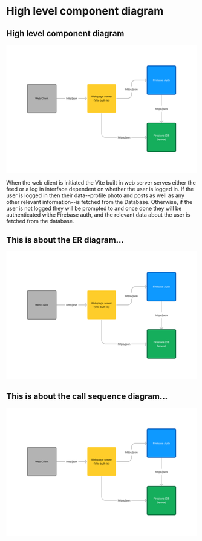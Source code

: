 # High level component diagram

## High level component diagram
![img](./public/images/c-diagram.jpg)

When the web client is initiated the Vite built in web server serves either the feed or a log in interface dependent on whether the user is logged in. If the user is logged in then their data--profile photo and posts as well as any other relevant information--is fetched from the Database. Otherwise, if the user is not logged they will be prompted to and once done they will be authenticated withe Firebase auth, and the relevant data about the user is fetched from the database.


## This is about the ER diagram...
![img](./public/images/c-diagram.jpg)

## This is about the call sequence diagram...
![img](./public/images/c-diagram.jpg)